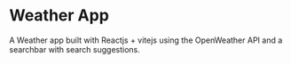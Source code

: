 
# Weather App

A Weather app built with Reactjs + vitejs using the OpenWeather API and a searchbar with search suggestions.

